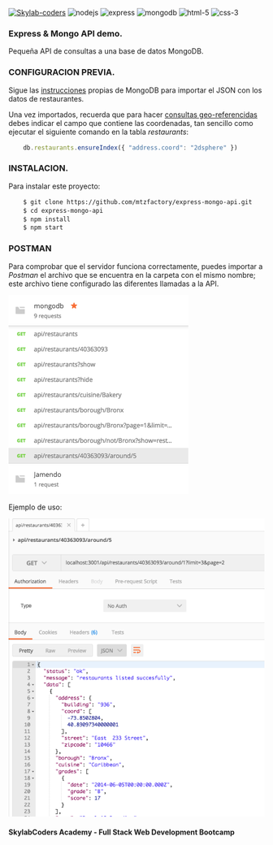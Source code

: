 [![Skylab-coders](https://mtzfactory.github.io/logos/png/skylab-coders.png)](http://www.skylabcoders.com/)
![nodejs](https://mtzfactory.github.io/logos/png/nodejs.png)
![express](https://mtzfactory.github.io/logos/png/express.png)
![mongodb](https://mtzfactory.github.io/logos/png/mongodb.png)
![html-5](https://mtzfactory.github.io/logos/png/html-5.png)
![css-3](https://mtzfactory.github.io/logos/png/css-3.png)

### Express & Mongo API demo.

Pequeña API de consultas a una base de datos MongoDB.

### CONFIGURACION PREVIA.
Sigue las [instrucciones][import-data] propias de MongoDB para importar el JSON con los datos de restaurantes.

Una vez importados, recuerda que para hacer [consultas geo-referencidas][geospatial-queries] debes indicar el campo que contiene las coordenadas, tan sencillo como ejecutar el siguiente comando en la tabla _restaurants_:

```javascript
    db.restaurants.ensureIndex({ "address.coord": "2dsphere" })
```

### INSTALACION.

Para instalar este proyecto:

```bash
    $ git clone https://github.com/mtzfactory/express-mongo-api.git
    $ cd express-mongo-api
    $ npm install
    $ npm start
```

### POSTMAN

Para comprobar que el servidor funciona correctamente, puedes importar a *Postman* el archivo que se encuentra en la carpeta con el mismo nombre; este archivo tiene configurado las diferentes llamadas a la API.

![imagen-1](img/image-1.png)

Ejemplo de uso:

![imagen-2](img/image-2.png)

[import-data]: https://docs.mongodb.com/getting-started/shell/import-data/
[geospatial-queries]: https://docs.mongodb.com/manual/geospatial-queries/

#### SkylabCoders Academy - Full Stack Web Development Bootcamp